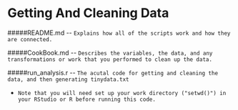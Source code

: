 # Getting And Cleaning Data

#####README.md 
-- `Explains how all of the scripts work and how they are connected.`

#####CookBook.md 
-- `Describes the variables, the data, and any transformations or work that you performed to clean up the data.`

#####run_analysis.r 
-- `The acutal code for getting and cleaning the data, and then generating tinydata.txt`
* `Note that you will need set up your work directory ("setwd()") in your RStudio or R before running this code.`

